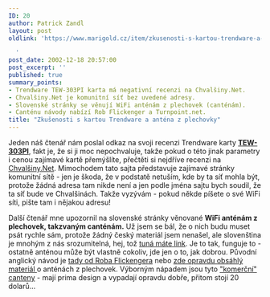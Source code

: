 ```yaml
---
ID: 20
author: Patrick Zandl
layout: post
oldlink: 'https://www.marigold.cz/item/zkusenosti-s-kartou-trendware-a-antena-z-plechovky

  '
post_date: 2002-12-18 20:57:00
post_excerpt: ''
published: true
summary_points:
- Trendware TEW-303PI karta má negativní recenzi na Chvalšiny.Net.
- Chvalšiny.Net je komunitní síť bez uvedené adresy.
- Slovenské stránky se věnují WiFi anténám z plechovek (canténám).
- Canténu návody nabízí Rob Flickenger a Turnpoint.net.
title: "Zkušenosti s kartou Trendware a anténa z plechovky"
---
```


<p>
Jeden náš čtenář nám poslal odkaz na svoji recenzi Trendware karty <A href="http://www.trendware.com/products/TEW-303PI.htm"><STRONG>TEW-303PI</STRONG></A>, fakt je, že si ji moc nepochvaluje, takže pokud o této jinak parametry i cenou zajímavé kartě přemýšlíte, přečtěti si nejdříve recenzi na <A href="http://milanc.host.sk/wireless/#hardware" target=_blank>Chvalšiny.Net</A>. Mimochodem tato sajta představuje zajímavé stránky komunitní sítě - jen je škoda, že v podstatě netuším, kde by ta síť mohla být, protože žádná adresa tam nikde není a jen podle jména sajtu bych soudil, že ta síť bude ve Chvalšinách. Takže vyzývám - pokud někde píšete o své WiFi síti, pište tam i nějakou adresu!</p>

<p>
Další čtenář mne upozornil na slovenské stránky věnované <STRONG>WiFi anténám z plechovek, takzvaným canténám.</STRONG> Už jsem se bál, že o nich budu muset psát rychle sám, protože žádný český materiál jsem nenašel, ale slovenština je mnohým z nás srozumitelná, hej, tož <A href="http://www.maco.sk/wireless/cantenna.html" target=_blank>tuná máte link</A>. Je to tak, funguje to - ostatně anténou může být vlastně cokoliv, jde jen o to, jak dobrou. Původní anglický návod je <A href="http://www.oreillynet.com/cs/weblog/view/wlg/448" target=_blank>tady od Roba Flickengera</A>&#160;nebo <A href="http://www.turnpoint.net/wireless/cantennahowto.html" target=_blank>zde opravdu obsáhlý materiál </A>o anténách z plechovek. Výborným nápadem jsou tyto <A href="http://www.cantenna.com/" target=_blank>"komerční" canteny</A> - mají prima design a vypadají opravdu dobře, přitom stojí 20 dolarů...</p>